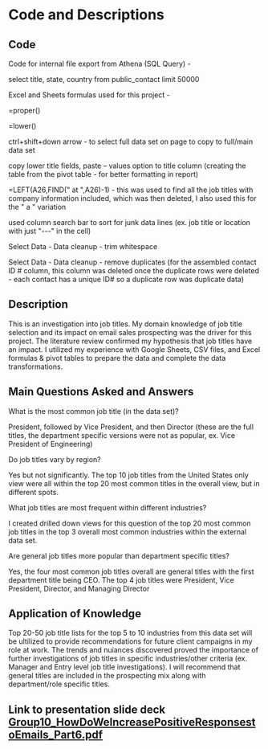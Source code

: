 # Code and Descriptions

## Code
Code for internal file export from Athena (SQL Query) - 

select title, state, country
from public_contact limit 50000

Excel and Sheets formulas used for this project - 

=proper()

=lower()

ctrl+shift+down arrow - to select full data set on page to copy to full/main data set

copy lower title fields, paste – values option to title column (creating the table from the pivot table - for better formatting in report)

=LEFT(A26,FIND(" at ",A26)-1) - this was used to find all the job titles with company information included, which was then deleted, I also used this for the " a " variation

used column search bar to sort for junk data lines (ex. job title or location with just "---" in the cell)

Select Data - Data cleanup - trim whitespace

Select Data - Data cleanup - remove duplicates (for the assembled contact ID # column, this column was deleted once the duplicate rows were deleted - each contact has a unique ID# so a duplicate row was duplicate data)

## Description
This is an investigation into job titles. My domain knowledge of job title selection and its impact on email sales prospecting was the driver for this project. The literature review confirmed my hypothesis that job titles have an impact.
I utilized my experience with Google Sheets, CSV files, and Excel formulas & pivot tables to prepare the data and complete the data transformations.

## Main Questions Asked and Answers
What is the most common job title (in the data set)? 

President, followed by Vice President, and then Director (these are the full titles, the department specific versions were not as popular, ex. Vice President of Engineering)

Do job titles vary by region? 

Yes but not significantly. The top 10 job titles from the United States only view were all within the top 20 most common titles in the overall view, but in different spots. 

What job titles are most frequent within different industries? 

I created drilled down views for this question of the top 20 most common job titles in the top 3 overall most common industries within the external data set.

Are general job titles more popular than department specific titles?

Yes, the four most common job titles overall are general titles with the first department title being CEO. The top 4 job titles were President, Vice President, Director, and Managing Director

## Application of Knowledge
Top 20-50 job title lists for the top 5 to 10 industries from this data set will be ultilized to provide recommendations for future client campaigns in my role at work. The trends and nuiances discovered proved the importance
of further investigations of job titles in specific industries/other criteria (ex. Manager and Entry level job title investigations). I will recommend that general titles are included in the prospecting mix along with department/role specific titles.

## Link to presentation slide deck [Group10_HowDoWeIncreasePositiveResponsestoEmails_Part6.pdf](https://github.com/DLeenheer/CSPB_4502_project/files/13643746/Group10_HowDoWeIncreasePositiveResponsestoEmails_Part6.pdf)
